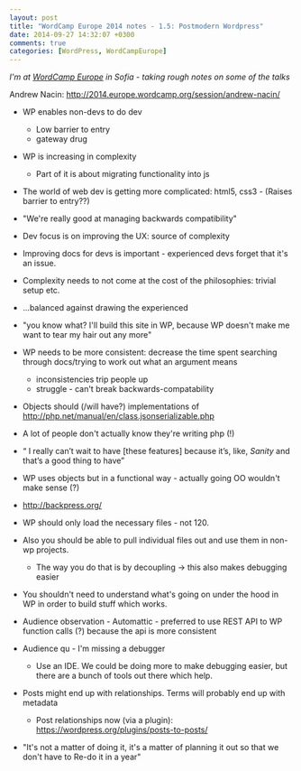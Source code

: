 ```yaml
---
layout: post
title: "WordCamp Europe 2014 notes - 1.5: Postmodern Wordpress"
date: 2014-09-27 14:32:07 +0300
comments: true
categories: [WordPress, WordCampEurope]
---
```


_I'm at [WordCamp Europe](http://2014.europe.wordcamp.org/) in Sofia - taking rough notes on some of the talks_

Andrew Nacin: http://2014.europe.wordcamp.org/session/andrew-nacin/

* WP enables non-devs to do dev
  * Low barrier to entry
  * gateway drug
* WP is increasing in complexity
  * Part of it is about migrating functionality into js
* The world of web dev is getting more complicated: html5, css3 - (Raises barrier to entry??)
* "We're really good at managing backwards compatibility"
* Dev focus is on improving the UX: source of complexity
* Improving docs for devs is important - experienced devs forget that it's an issue.
* Complexity needs to not come at the cost of the philosophies: trivial setup etc.
* ...balanced against drawing the experienced
* "you know what? I'll build this site in WP, because WP doesn't make me want to tear my hair out any more"
* WP needs to be more consistent: decrease the time spent searching through docs/trying to work out what an argument means
  * inconsistencies trip people up
  * struggle - can't break backwards-compatability
* Objects should (/will have?) implementations of http://php.net/manual/en/class.jsonserializable.php
* A lot of people don't actually know they're writing php (!)
* “ I really can’t wait to have [these features] because it’s, like, *Sanity* and that’s a good thing to have”
* WP uses objects but in a functional way - actually going OO wouldn't make sense (?)
* http://backpress.org/
* WP should only load the necessary files - not 120.
* Also you should be able to pull individual files out and use them in non-wp projects.
  * The way you do that is by decoupling -> this also makes debugging easier
* You shouldn't need to understand what's going on under the hood in WP in order to build stuff which works.

* Audience observation - Automattic - preferred to use REST API to WP function calls (?) because the api is more consistent

* Audience qu - I'm missing a debugger
  * Use an IDE. We could be doing more to make debugging easier, but there are a bunch of tools out there which help.
* Posts might end up with relationships. Terms will probably end up with metadata
  * Post relationships now (via a plugin): https://wordpress.org/plugins/posts-to-posts/

* "It's not a matter of doing it, it's a matter of planning it out so that we don't have to Re-do it in a year"